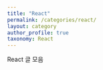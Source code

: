 ```yaml
---
title: "React"
permalink: /categories/react/
layout: category
author_profile: true
taxonomy: React
---
```


React 글 모음
